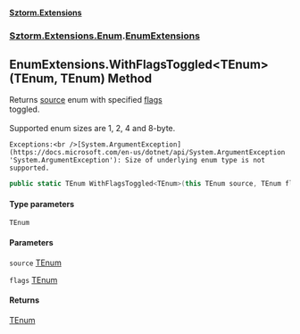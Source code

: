 #### [Sztorm.Extensions](./index.md 'index')
### [Sztorm.Extensions.Enum](./Sztorm-Extensions-Enum.md 'Sztorm.Extensions.Enum').[EnumExtensions](./Sztorm-Extensions-Enum-EnumExtensions.md 'Sztorm.Extensions.Enum.EnumExtensions')
## EnumExtensions.WithFlagsToggled&lt;TEnum&gt;(TEnum, TEnum) Method
Returns [source](#Sztorm-Extensions-Enum-EnumExtensions-WithFlagsToggled-TEnum-(TEnum_TEnum)-source 'Sztorm.Extensions.Enum.EnumExtensions.WithFlagsToggled&lt;TEnum&gt;(TEnum, TEnum).source') enum with specified [flags](#Sztorm-Extensions-Enum-EnumExtensions-WithFlagsToggled-TEnum-(TEnum_TEnum)-flags 'Sztorm.Extensions.Enum.EnumExtensions.WithFlagsToggled&lt;TEnum&gt;(TEnum, TEnum).flags')  
toggled.<br />  
Supported enum sizes are 1, 2, 4 and 8-byte.  



    Exceptions:<br />[System.ArgumentException](https://docs.microsoft.com/en-us/dotnet/api/System.ArgumentException 'System.ArgumentException'): Size of underlying enum type is not supported.  
```csharp
public static TEnum WithFlagsToggled<TEnum>(this TEnum source, TEnum flags);
```
#### Type parameters
<a name='Sztorm-Extensions-Enum-EnumExtensions-WithFlagsToggled-TEnum-(TEnum_TEnum)-TEnum'></a>
`TEnum`  
  
  
#### Parameters
<a name='Sztorm-Extensions-Enum-EnumExtensions-WithFlagsToggled-TEnum-(TEnum_TEnum)-source'></a>
`source` [TEnum](#Sztorm-Extensions-Enum-EnumExtensions-WithFlagsToggled-TEnum-(TEnum_TEnum)-TEnum 'Sztorm.Extensions.Enum.EnumExtensions.WithFlagsToggled&lt;TEnum&gt;(TEnum, TEnum).TEnum')  
  
  
<a name='Sztorm-Extensions-Enum-EnumExtensions-WithFlagsToggled-TEnum-(TEnum_TEnum)-flags'></a>
`flags` [TEnum](#Sztorm-Extensions-Enum-EnumExtensions-WithFlagsToggled-TEnum-(TEnum_TEnum)-TEnum 'Sztorm.Extensions.Enum.EnumExtensions.WithFlagsToggled&lt;TEnum&gt;(TEnum, TEnum).TEnum')  
  
  
#### Returns
[TEnum](#Sztorm-Extensions-Enum-EnumExtensions-WithFlagsToggled-TEnum-(TEnum_TEnum)-TEnum 'Sztorm.Extensions.Enum.EnumExtensions.WithFlagsToggled&lt;TEnum&gt;(TEnum, TEnum).TEnum')  
  

